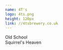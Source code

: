 ```yaml
---
name: 4T's
logo: 4ts.png
height: 120px
link: //4tsbrewery.co.uk
---
```

<ul style="list-style-type:none; margin:0; padding:0;">
  <li>Old School</li>
  <li>Squirrel's Heaven</li>
</ul>

